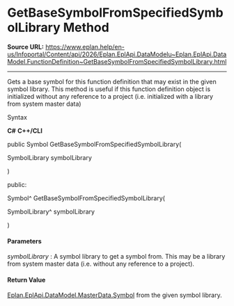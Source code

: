 # GetBaseSymbolFromSpecifiedSymbolLibrary Method

**Source URL:** https://www.eplan.help/en-us/Infoportal/Content/api/2026/Eplan.EplApi.DataModelu~Eplan.EplApi.DataModel.FunctionDefinition~GetBaseSymbolFromSpecifiedSymbolLibrary.html

---

Gets a base symbol for this function definition that may exist in the given symbol library. This method is useful if this function definition object is initialized without any reference to a project (i.e. initialized with a library from system master data)

Syntax

**C#**
**C++/CLI**


public Symbol GetBaseSymbolFromSpecifiedSymbolLibrary( 

   SymbolLibrary symbolLibrary

)

public:

Symbol^ GetBaseSymbolFromSpecifiedSymbolLibrary( 

   SymbolLibrary^ symbolLibrary

)


#### Parameters

*symbolLibrary*
:   A symbol library to get a symbol from. This may be a library from system master data (i.e. without any reference to a project).

#### Return Value

[Eplan.EplApi.DataModel.MasterData.Symbol](Eplan.EplApi.DataModelu~Eplan.EplApi.DataModel.MasterData.Symbol.html) from the given symbol library.

